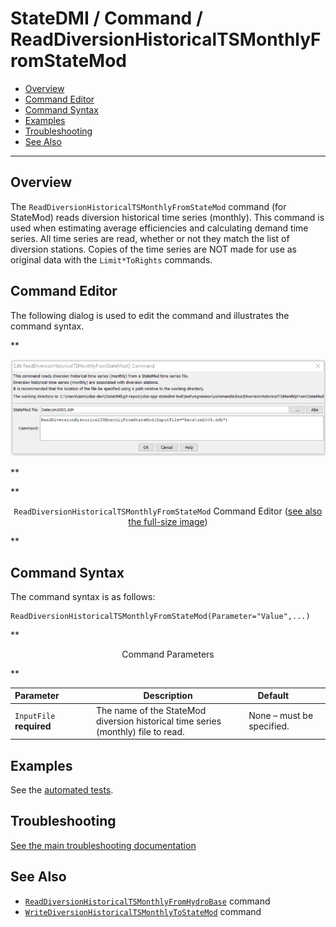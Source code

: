 # StateDMI / Command / ReadDiversionHistoricalTSMonthlyFromStateMod #

* [Overview](#overview)
* [Command Editor](#command-editor)
* [Command Syntax](#command-syntax)
* [Examples](#examples)
* [Troubleshooting](#troubleshooting)
* [See Also](#see-also)

-------------------------

## Overview ##

The `ReadDiversionHistoricalTSMonthlyFromStateMod` command (for StateMod)
reads diversion historical time series (monthly).
This command is used when estimating average efficiencies and calculating demand time series.
All time series are read, whether or not they match the list of diversion stations.
Copies of the time series are NOT made for use as original data with the `Limit*ToRights` commands.

## Command Editor ##

The following dialog is used to edit the command and illustrates the command syntax.

**<p style="text-align: center;">
![ReadDiversionHistoricalTSMonthlyFromStateMod command](ReadDiversionHistoricalTSMonthlyFromStateMod.png)
</p>**

**<p style="text-align: center;">
`ReadDiversionHistoricalTSMonthlyFromStateMod` Command Editor (<a href="../ReadDiversionHistoricalTSMonthlyFromStateMod.png">see also the full-size image</a>)
</p>**

## Command Syntax ##

The command syntax is as follows:

```text
ReadDiversionHistoricalTSMonthlyFromStateMod(Parameter="Value",...)
```
**<p style="text-align: center;">
Command Parameters
</p>**

| **Parameter**&nbsp;&nbsp;&nbsp;&nbsp;&nbsp;&nbsp;&nbsp;&nbsp;&nbsp;&nbsp;&nbsp;&nbsp; | **Description** | **Default**&nbsp;&nbsp;&nbsp;&nbsp;&nbsp;&nbsp;&nbsp;&nbsp;&nbsp;&nbsp; |
| --------------|-----------------|----------------- |
| `InputFile`<br>**required** | The name of the StateMod diversion historical time series (monthly) file to read. | None – must be specified. |

## Examples ##

See the [automated tests](https://github.com/OpenCDSS/cdss-app-statedmi-test/tree/master/test/regression/commands/ReadDiversionHistoricalTSMonthlyFromStateMod).

## Troubleshooting ##

[See the main troubleshooting documentation](../../troubleshooting/troubleshooting.md)

## See Also ##

* [`ReadDiversionHistoricalTSMonthlyFromHydroBase`](../ReadDiversionHistoricalTSMonthlyFromHydroBase/ReadDiversionHistoricalTSMonthlyFromHydroBase.md) command
* [`WriteDiversionHistoricalTSMonthlyToStateMod`](../WriteDiversionHistoricalTSMonthlyToStateMod/WriteDiversionHistoricalTSMonthlyToStateMod.md) command
